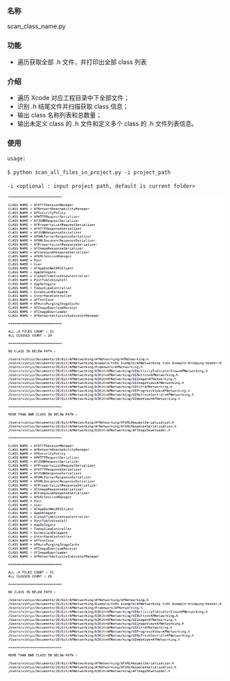 ### 名称

scan_class_name.py

### 功能

* 遍历获取全部 .h 文件，并打印出全部 class 列表

### 介绍

* 遍历 Xcode 对应工程目录中下全部文件；
* 识别 .h 结尾文件并扫描获取 class 信息；
* 输出 class 名称列表和总数量；
* 输出未定义 class 的 .h 文件和定义多个 class 的 .h 文件列表信息。

### 使用

```shell
usage:

$ python scan_all_files_in_project.py -i project_path

-i <optional : input project path, default is current folder>
```

![scan_class_name](Resource/scan_class_name.png)
![scan_class_name](Resource/scan_class_name.png)